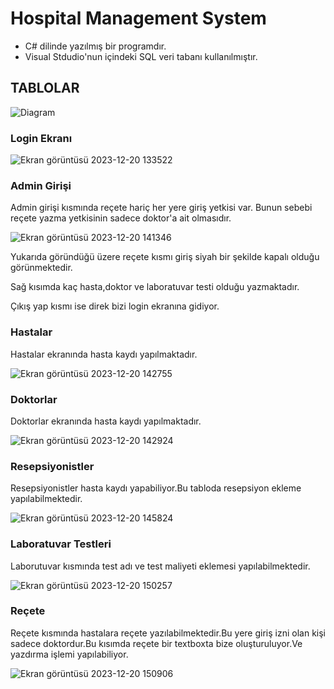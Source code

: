 # Hospital Management System
- C# dilinde yazılmış bir programdır.
- Visual Stdudio'nun içindeki SQL veri tabanı kullanılmıştır.



## TABLOLAR


![Diagram](https://github.com/hasanmart/Hospital-Management-System/assets/139864386/0a3c5c2e-2ce6-4e1d-a9bd-7be93a572312)


### Login Ekranı


![Ekran görüntüsü 2023-12-20 133522](https://github.com/hasanmart/Hospital-Management-System/assets/139864386/150b3f97-04a8-4f79-9a25-5d9f516199bd)


### Admin Girişi

Admin girişi kısmında reçete hariç her yere giriş yetkisi var.
Bunun sebebi reçete yazma yetkisinin sadece doktor'a ait olmasıdır.


![Ekran görüntüsü 2023-12-20 141346](https://github.com/hasanmart/Hospital-Management-System/assets/139864386/ac31c96e-04b9-4b17-87cd-e73d902782ad)


Yukarıda göründüğü üzere reçete kısmı giriş siyah bir şekilde kapalı olduğu görünmektedir.

Sağ kısımda kaç hasta,doktor ve laboratuvar testi olduğu yazmaktadır.

Çıkış yap kısmı ise direk bizi login ekranına gidiyor.

### Hastalar

Hastalar ekranında hasta kaydı yapılmaktadır.

![Ekran görüntüsü 2023-12-20 142755](https://github.com/hasanmart/Hospital-Management-System/assets/139864386/74bfc53a-14a3-4c61-84e2-60736c31ab70)


### Doktorlar 

Doktorlar ekranında hasta kaydı yapılmaktadır.

![Ekran görüntüsü 2023-12-20 142924](https://github.com/hasanmart/Hospital-Management-System/assets/139864386/db1802a8-323d-435d-911f-8fec7fd53512)


### Resepsiyonistler

Resepsiyonistler hasta kaydı yapabiliyor.Bu tabloda resepsiyon ekleme yapılabilmektedir.

![Ekran görüntüsü 2023-12-20 145824](https://github.com/hasanmart/Hospital-Management-System/assets/139864386/f2654b62-7f0f-4980-a62a-d18ec98db04b)

### Laboratuvar Testleri

Laborutuvar kısmında test adı ve test maliyeti eklemesi yapılabilmektedir.

![Ekran görüntüsü 2023-12-20 150257](https://github.com/hasanmart/Hospital-Management-System/assets/139864386/bb090123-583e-4d76-b954-266b601cbed6)

### Reçete 
Reçete kısmında hastalara reçete yazılabilmektedir.Bu yere giriş izni olan kişi sadece doktordur.Bu kısımda reçete bir textboxta bize oluşturuluyor.Ve yazdırma işlemi yapılabiliyor.

![Ekran görüntüsü 2023-12-20 150906](https://github.com/hasanmart/Hospital-Management-System/assets/139864386/dce8740f-ff60-43d7-bda4-cd1878ddbe20)

